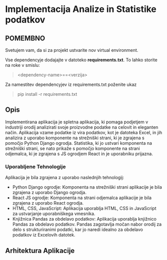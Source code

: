 # Implementacija Analize in Statistike podatkov


## POMEMBNO
Svetujem vam, da si za projekt ustvarite nov virtual environment.

Vse dependencyje dodajajte v datoteko **requirements.txt**.
To lahko storite na roke v smislu:
>\<dependency-name>==\<verzija>


Za namestitev dependencyjev iz requirements.txt poženite ukaz
>pip install -r requirements.txt

## Opis

Implementirana aplikacija je spletna aplikacija, ki pomaga podjetjem v industriji orodij analizirati svoje proizvodne podatke na celovit in eleganten način. Aplikacija vzame podatke iz vira podatkov, kot je datoteka Excel, in jih analizira z uporabo komponente na strežniški strani, ki je zgrajena s pomočjo Python Django ogrodja. Statistika, ki jo ustvari komponenta na strežniški strani, se nato prikaže s pomočjo komponente na strani odjemalca, ki je zgrajena s JS ogrodjem React in je uporabniku prijazna.

### Uporabljene Tehnologije

Aplikacija je bila zgrajena z uporabo naslednjih tehnologij:

- Python Django ogrodje: Komponenta na strežniški strani aplikacije je bila zgrajena z uporabo Django ogrodja.
- React JS ogrodje: Komponenta na strani odjemalca aplikacije je bila zgrajena z uporabo React ogrodja.
- HTML, CSS, JavaScript: Aplikacija uporablja HTML, CSS in JavaScript za ustvarjanje uporabniškega vmesnika.
- Knjižnica Pandas za obdelavo podatkov: Aplikacija uporablja knjižnico Pandas za obdelavo podatkov. Pandas zagotavlja močan nabor orodij za delo s strukturiranimi podatki, kar jo naredi idealno za obdelavo podatkov iz Excelovih datotek.

## Arhitektura Aplikacije
